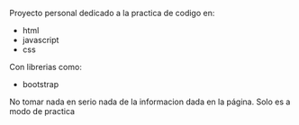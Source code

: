 Proyecto personal dedicado a la practica de codigo en:
- html
- javascript
- css

Con librerias como:
- bootstrap

No tomar nada en serio nada de la informacion dada en la página. Solo es a modo de practica
